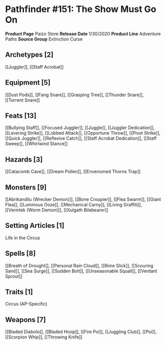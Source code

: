 ﻿---
id: '21'
name: Pathfinder 151. The Show Must Go On
rarity: Common
source: null
trait: null
type: Source

---
# Pathfinder #151: The Show Must Go On

**Product Page** Paizo Store
**Release Date** 1/30/2020
**Product Line** Adventure Paths
**Source Group** Extinction Curse

## Archetypes [2]

[[Juggler]], [[Staff Acrobat]]

## Equipment [5]

[[Dust Pods]], [[Fang Snare]], [[Grasping Tree]], [[Thunder Snare]], [[Torrent Snare]]

## Feats [13]

[[Bullying Staff]], [[Focused Juggler]], [[Juggle]], [[Juggler Dedication]], [[Levering Strike]], [[Lobbed Attack]], [[Opportune Throw]], [[Pivot Strike]], [[Quick Juggler]], [[Reflexive Catch]], [[Staff Acrobat Dedication]], [[Staff Sweep]], [[Whirlwind Stance]]

## Hazards [3]

[[Catacomb Cave]], [[Dream Pollen]], [[Envenomed Thorns Trap]]

## Monsters [9]

[[Abrikandilu (Wrecker Demon)]], [[Bone Croupier]], [[Flea Swarm]], [[Giant Flea]], [[Luminous Ooze]], [[Mechanical Carny]], [[Living Graffiti]], [[Vermlek (Worm Demon)]], [[Xulgath Bilebearer]]

## Setting Articles [1]

Life in the Circus

## Spells [8]

[[Breath of Drought]], [[Personal Rain Cloud]], [[Rime Slick]], [[Scouring Sand]], [[Sea Surge]], [[Sudden Bolt]], [[Unseasonable Squall]], [[Verdant Sprout]]

## Traits [1]

Circus (AP-Specific)

## Weapons [7]

[[Bladed Diabolo]], [[Bladed Hoop]], [[Fire Poi]], [[Juggling Club]], [[Poi]], [[Scorpion Whip]], [[Throwing Knife]]